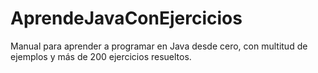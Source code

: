 # AprendeJavaConEjercicios
Manual para aprender a programar en Java desde cero, con multitud de ejemplos y más de 200 ejercicios resueltos.
